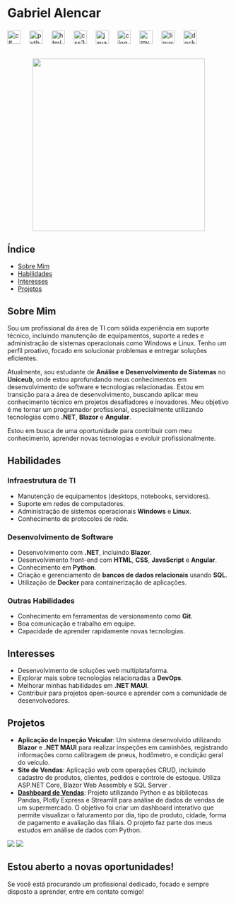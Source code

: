<h1>Gabriel Alencar</h1>

###

<div align="left">
  <img src="https://cdn.jsdelivr.net/gh/devicons/devicon/icons/csharp/csharp-original.svg" height="30" alt="c# logo" />
  <img width="12" />
  <img src="https://cdn.jsdelivr.net/gh/devicons/devicon/icons/python/python-original.svg" height="30" alt="python logo" />
  <img width="12" />
  <img src="https://cdn.jsdelivr.net/gh/devicons/devicon/icons/html5/html5-original.svg" height="30" alt="html5 logo" />
  <img width="12" />
  <img src="https://cdn.jsdelivr.net/gh/devicons/devicon/icons/css3/css3-original.svg" height="30" alt="css3 logo" />
  <img width="12" />
  <img src="https://cdn.jsdelivr.net/gh/devicons/devicon/icons/javascript/javascript-original.svg" height="30" alt="javascript logo" />
  <img width="12" />
  <img src="https://cdn.jsdelivr.net/gh/devicons/devicon/icons/c/c-original.svg" height="30" alt="c logo" />
  <img width="12" />
  <img src="https://cdn.jsdelivr.net/gh/devicons/devicon/icons/mysql/mysql-original.svg" height="30" alt="mysql logo" />
  <img width="12" />
  <img src="https://cdn.jsdelivr.net/gh/devicons/devicon/icons/linux/linux-original.svg" height="30" alt="linux logo" />
  <img width="12" />
  <img src="https://cdn.jsdelivr.net/gh/devicons/devicon/icons/docker/docker-original.svg" height="30" alt="docker logo" />
</div>


##

<div align="center">
  <img height="390" src="https://i.gifer.com/758a.gif"  />
</div>

## Índice
- [Sobre Mim](#sobre-mim)
- [Habilidades](#habilidades)
- [Interesses](#interesses)
- [Projetos](#projetos)

## Sobre Mim
Sou um profissional da área de TI com sólida experiência em suporte técnico, incluindo manutenção de equipamentos, suporte a redes e administração de sistemas operacionais como Windows e Linux. Tenho um perfil proativo, focado em solucionar problemas e entregar soluções eficientes.

Atualmente, sou estudante de **Análise e Desenvolvimento de Sistemas** no **Uniceub**, onde estou aprofundando meus conhecimentos em desenvolvimento de software e tecnologias relacionadas. Estou em transição para a área de desenvolvimento, buscando aplicar meu conhecimento técnico em projetos desafiadores e inovadores. Meu objetivo é me tornar um programador profissional, especialmente utilizando tecnologias como **.NET**, **Blazor** e **Angular**.

Estou em busca de uma oportunidade para contribuir com meu conhecimento, aprender novas tecnologias e evoluir profissionalmente.

## Habilidades

### **Infraestrutura de TI**
- Manutenção de equipamentos (desktops, notebooks, servidores).
- Suporte em redes de computadores.
- Administração de sistemas operacionais **Windows** e **Linux**.
- Conhecimento de protocolos de rede.

### **Desenvolvimento de Software**
- Desenvolvimento com **.NET**, incluindo **Blazor**.
- Desenvolvimento front-end com **HTML**, **CSS**, **JavaScript** e **Angular**.
- Conhecimento em **Python**.
- Criação e gerenciamento de **bancos de dados relacionais** usando **SQL**.
- Utilização de **Docker** para containerização de aplicações.

### **Outras Habilidades**
- Conhecimento em ferramentas de versionamento como **Git**.
- Boa comunicação e trabalho em equipe.
- Capacidade de aprender rapidamente novas tecnologias.

## Interesses
- Desenvolvimento de soluções web multiplataforma.
- Explorar mais sobre tecnologias relacionadas a **DevOps**.
- Melhorar minhas habilidades em **.NET MAUI**.
- Contribuir para projetos open-source e aprender com a comunidade de desenvolvedores.

## Projetos
- **Aplicação de Inspeção Veicular**: Um sistema desenvolvido utilizando **Blazor** e **.NET MAUI** para realizar inspeções em caminhões, registrando informações como calibragem de pneus, hodômetro, e condição geral do veículo.
- **Site de Vendas**: Aplicação web com operações CRUD, incluindo cadastro de produtos, clientes, pedidos e controle de estoque. Utiliza ASP.NET Core, Blazor Web Assembly e SQL Server .
- **[Dashboard de Vendas](https://github.com/alencarrgabriel/DashboardVendas)**: Projeto utilizando Python e as bibliotecas Pandas, Plotly Express e Streamlit para análise de dados de vendas de um supermercado. O objetivo foi criar um dashboard interativo que permite visualizar o faturamento por dia, tipo de produto, cidade, forma de pagamento e avaliação das filiais. O projeto faz parte dos meus estudos em análise de dados com Python.


<div> 
  <a href = "mailto:gabrielalencardearaujo04@gmail.com"><img src="https://img.shields.io/badge/-Gmail-%23333?style=for-the-badge&logo=gmail&logoColor=white" target="_blank"></a>
  <a href="https://www.linkedin.com/in/gabriel-alencar-a04a12267/" target="_blank"><img src="https://img.shields.io/badge/-LinkedIn-%230077B5?style=for-the-badge&logo=linkedin&logoColor=white" target="_blank"></a> 
</div>

## Estou aberto a novas oportunidades!
Se você está procurando um profissional dedicado, focado e sempre disposto a aprender, entre em contato comigo!





